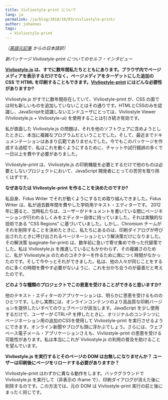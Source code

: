 ```yaml
---
title: Vivliostyle-print について
lang: ja
permalink: /ja/blog/2018/10/03/vivliostyle-print/
author: johannes
tags:
  - Vivliostyle-print
---
```


*（[英語元記事](/blog/2018/10/03/vivliostyle-print/) からの日本語訳）*

*新パッケージ Vivliostyle-print についてのセルフ・インタビュー*

**[Vivliostyle.js](https://github.com/vivliostyle/vivliostyle.js) は、すでに数年間私たちとともにあります。ブラウザ内でページメディアを表示するだけでなく、ページメディアをターゲットにした追加の CSS で HTML を印刷することもできます。[Vivliostyle-print](https://github.com/vivliostyle/vivliostyle-print) にはどんな必要性がありますか?**

Vivliostyle.js がすでに数年間存在していて、Vivliostyle-print が、CSS の面では何も新しいものを追加していないことはその通りです。HTMLとCSSのみを認識し、JavaScriptを認識しないエンドユーザにとっては、Vivliostyle Viewer (Vivliostyle.js + Vivliostyle-ui) を使用することは引き続き有効です。

私が直面した Vivliostyle.js の問題は、それを他のソフトウェアに含めようとしたときに、本当に複雑なプログラムだということでした。そして、最近までドキュメンテーションはあまり広範でありませんでした。今でもこのパッケージを作成する過程で、私はこれを動くようにするために、チャットや試行錯誤の多くで一日以上を費やす必要がありました。

Vivliostyle-print は、Vivliostyle.js の印刷機能を必要とするだけで他のものは必要としないプロジェクトにおいて、JavaScript 開発者にとっての苦労を取り除くはずです。

**なぜあなたは Vivliostyle-print を作ることを決めたのですか?**

私自身、Fidus Writer でそれが動くようにするため取り組んできました。Fidus Writer は、私が過去数年間を費やした学術用テキスト・エディターです。
2012年に遡ると、当時私たちは、ユーザーがドキュメントを書いている間にページネーションが行われるしくみをエディター自体に持っていました。それは実験的な技術である “CSS Regions” に基づいていました。しかし、Chromium チームがそれを削除することを決めたときに、私たちにあるのは、印刷ダイアログが呼び出されたときに呼び出されるページネーションという解決策だけになりました。その解決策 (paginate-for-print) は、数年前に急いで寄せ集めで作った代替策でした。私は Vivliostyle.js を推進しているにもかかわらず、その複雑さのために、私が Vivliostyle.js のためのコネクターを作るために席につく時間がなかったのです。そして今やっとそれができました。私は、他の人々が同じことをするのに多くの時間を費やす必要がないように、これを分かち合うのが最善だと考えたのです。

**どのような種類のプロジェクトでこの恩恵を受けることができると思いますか?**

他のテキスト・エディターのアプリケーションは、明らかに恩恵を受けるもののひとつです。しかし実際には、オンラインコンテンツのより高品質な印刷バージョンを提供したいすべてのウェブページが該当します。JavaScript を少し使用するだけで、ユーザーが CTRL+P を押したときに、オリジナルのコンテンツにページネーション用の追加のCSSを使用して Vivliostyle-print を実行させるようにできます。オンライン新聞やブログも頭に浮かぶでしょう。さらには、ウェブベース電子メール・アプリケーションさえも、Vivliostyle-print の恩恵を受ける可能性があります。私は本当にこれが Vivliostyle.js の利用の普及を助けることを望んでいます。

**Vivliostyle.js を実行するとそのページの DOM は台無しになりませんか？ ユーザーは印刷後にページをリロードする必要がありますか？**

Vivliostyle-print はわずかに異なる動作をします。バックグラウンドで Vivliostyle.js を実行して（非表示の iframe で）、印刷ダイアログが消えた後に削除するのです。この方法では、元の DOM は Vivliostyle-print 実行の前と後にまったく同じです。
